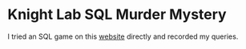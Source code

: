 # Knight Lab SQL Murder Mystery
I tried an SQL game on this [website](https://mystery.knightlab.com/) directly and recorded my queries.
